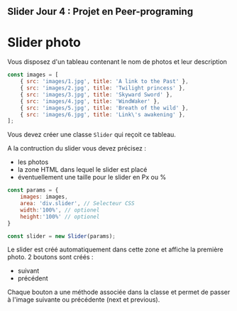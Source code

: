 ## Slider Jour 4 : Projet en Peer-programing
# Slider photo

Vous disposez d'un tableau contenant le nom de photos et leur description

```js
const images = [
    { src: 'images/1.jpg', title: 'A link to the Past' },
    { src: 'images/2.jpg', title: 'Twilight princess' },
    { src: 'images/3.jpg', title: 'Skyward Sword' },
    { src: 'images/4.jpg', title: 'WindWaker' },
    { src: 'images/5.jpg', title: 'Breath of the wild' },
    { src: 'images/6.jpg', title: 'Link\'s awakening' },
];

```

Vous devez créer une classe `Slider` qui reçoit ce tableau.

A la contruction du slider vous devez précisez :

- les photos
- la zone HTML dans lequel le slider est placé
- éventuellement une taille pour le slider en Px ou %

```js
const params = {
    images: images,
    area: 'div.slider', // Selecteur CSS
    width:'100%', // optionel
    height:'100%' // optionel
}

const slider = new Slider(params);


```

Le slider est créé automatiquement dans cette zone et affiche la première photo.
2 boutons sont créés :

- suivant 
- précédent

Chaque bouton a une méthode associée dans la classe et permet de passer à l'image suivante ou précédente (next et previous).